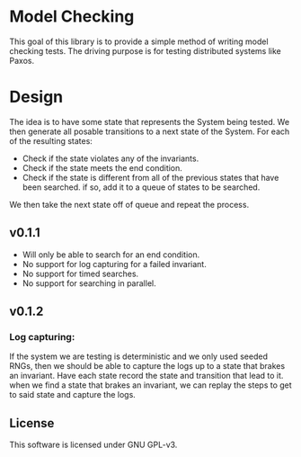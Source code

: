 # Model Checking

This goal of this library is to provide a simple method of writing model checking tests. The driving purpose is for testing distributed systems like Paxos. 

# Design
The idea is to have some state that represents the System being tested. We then generate all posable transitions to a next state of the System. For each of the resulting states: 
- Check if the state violates any of the invariants.
- Check if the state meets the end condition.
- Check if the state is different from all of the previous states that have been searched. if so, add it to a queue of states to be searched.

We then take the next state off of queue and repeat the process. 

## v0.1.1
- Will only be able to search for an end condition.
- No support for log capturing for a failed invariant.
- No support for timed searches.
- No support for searching in parallel.
## v0.1.2
### Log capturing:
If the system we are testing is deterministic and we only used seeded RNGs, then we should be able to capture the logs up to a state that brakes an invariant. Have each state record the state and transition that lead to it. when we find a state that brakes an invariant, we can replay the steps to get to said state and capture the logs.


## License
This software is licensed under GNU GPL-v3.